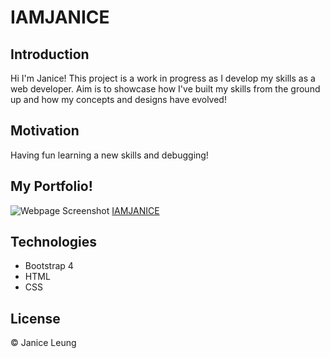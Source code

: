 # IAMJANICE

## Introduction
Hi I'm Janice! This project is a work in progress as I develop my skills as a web developer. Aim is to showcase how I've built
my skills from the ground up and how my concepts and designs have evolved!   

## Motivation
Having fun learning a new skills and debugging!

## My Portfolio! 
![Webpage Screenshot](/Images/webpage_screenshot.JPG)
[IAMJANICE](https://janice-cloud.github.io/IAMJANICE/Index.html)

## Technologies
* Bootstrap 4
* HTML 
* CSS

## License	
© Janice Leung 
